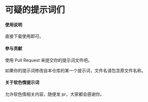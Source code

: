 # 可疑的提示词们

#### 使用说明

直接下载使用即可。

#### 参与贡献

使用 Pull Request 来提交你的提示词文件吧。

如果你的提示词修改自本仓库的某一个提示词，文件名请包含原文件名称。

#### 关于软色情提示词

允许软色情相关内容，随便发 pr，大家都会感谢你。
